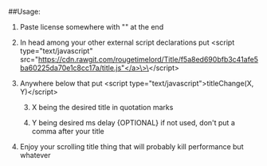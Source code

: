 ##Usage:

1. Paste license somewhere with "<!--" at the very beginning and "-->" at the end 

2. In head among your other external script declarations put \<script type="text/javascript" src="<a href="javascript:void(0)">https://cdn.rawgit.com/rougetimelord/Title/f5a8ed690bfb3c41afe5ba60225da70e1c8cc17a/title.js"</a>\>\</script\>

3. Anywhere below that put \<script type="text/javascript"\>titleChange(X, Y)\</script\>
  
	3. X being the desired title in quotation marks
  
	3. Y being desired ms delay {OPTIONAL} if not used, don't put a comma after your title

4. Enjoy your scrolling title thing that will probably kill performance but whatever
